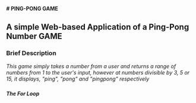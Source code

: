 **# PING-PONG GAME**

## A simple Web-based Application of a Ping-Pong Number GAME

### Brief Description

_This game simply takes a number from a user and returns a range of numbers from
1 to the user's input, however at numbers divisible by 3, 5 or 15, it displays,
"ping", "pong" and "pingpong" respectively_

###

##### The For Loop
